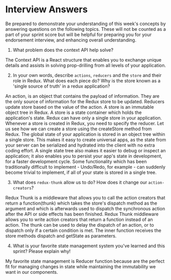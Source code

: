 # Interview Answers
Be prepared to demonstrate your understanding of this week's concepts by answering questions on the following topics. These will not be counted as a part of your sprint score but will be helpful for preparing you for your endorsement interview, and enhancing overall understanding.

1. What problem does the context API help solve?


The Context API is a React structure that enables you to exchange unique details and assists in solving prop-drilling from all levels of your application.


2. In your own words, describe `actions`, `reducers` and the `store` and their role in Redux. What does each piece do? Why is the store known as a 'single source of truth' in a redux application?


An action, is an object that contains the payload of information. They are the only source of information for the Redux store to be updated.
Reducers update store based on the value of the action.
A store is an immutable object tree in Redux. A store is a state container which holds the application's state. Redux can have only a single store in your application. Whenever a store is created in Redux, you need to specify the reducer. Let us see how we can create a store using the createStore method from Redux.
The global state of your application is stored in an object tree within a single store.
This makes it easy to create universal apps, as the state from your server can be serialized and hydrated into the client with no extra coding effort. A single state tree also makes it easier to debug or inspect an application; it also enables you to persist your app's state in development, for a faster development cycle. 
Some functionality which has been traditionally difficult to implement - Undo/Redo, for example - can suddenly become trivial to implement, if all of your state is stored in a single tree.


3. What does `redux-thunk` allow us to do? How does it change our `action-creators`?


Redux Thunk is a middleware that allows you to call the action creators that return a function(thunk) which takes the store's dispatch method as the argument and which is afterwards used to dispatch the synchronous action after the API or side effects has been finished.
Redux Thunk middleware allows you to write action creators that return a function instead of an action. The thunk can be used to delay the dispatch of an action, or to dispatch only if a certain condition is met. 
The inner function receives the store methods dispatch and getState as parameters.



4. What is your favorite state management system you've learned and this sprint? Please explain why!

My favorite state management is Reducer function because are the perfect fit for managing changes in state while maintaining the immutability we want in our components.